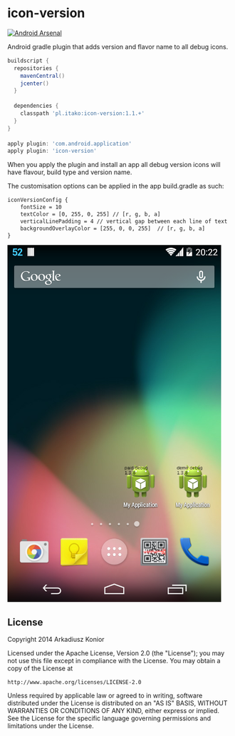 icon-version
============

[![Android Arsenal](https://img.shields.io/badge/Android%20Arsenal-icon--version-brightgreen.svg?style=flat)](https://android-arsenal.com/details/1/1121)

Android gradle plugin that adds version and flavor name to all debug icons.

```groovy
buildscript {
  repositories {
    mavenCentral()
    jcenter()
  }

  dependencies {
    classpath 'pl.itako:icon-version:1.1.+'
  }
}

apply plugin: 'com.android.application'
apply plugin: 'icon-version'
```

When you apply the plugin and install an app all debug version icons will have flavour, build type and version name.

The customisation options can be applied in the app build.gradle as such:

```
iconVersionConfig {
    fontSize = 10
    textColor = [0, 255, 0, 255] // [r, g, b, a]
    verticalLinePadding = 4 // vertical gap between each line of text
    backgroundOverlayColor = [255, 0, 0, 255]  // [r, g, b, a]
}
```

![Screenshot](doc/icon-version-screenshot.png)

License
--------

Copyright 2014 Arkadiusz Konior

Licensed under the Apache License, Version 2.0 (the "License");
you may not use this file except in compliance with the License.
You may obtain a copy of the License at

    http://www.apache.org/licenses/LICENSE-2.0

Unless required by applicable law or agreed to in writing, software
distributed under the License is distributed on an "AS IS" BASIS,
WITHOUT WARRANTIES OR CONDITIONS OF ANY KIND, either express or implied.
See the License for the specific language governing permissions and
limitations under the License.
